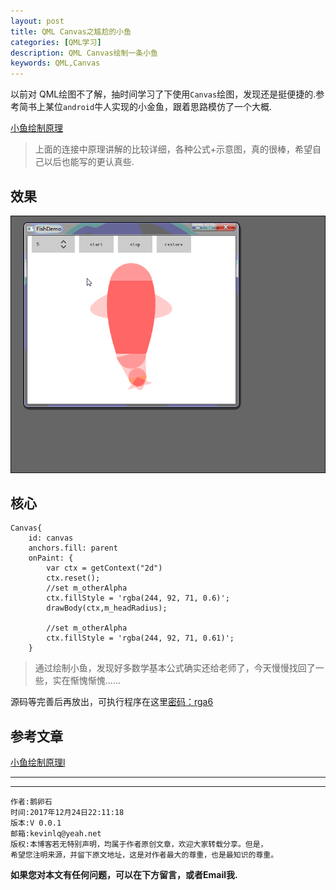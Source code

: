 ```yaml
---
layout: post
title: QML Canvas之尴尬的小鱼
categories: [QML学习]
description: QML Canvas绘制一条小鱼
keywords: QML,Canvas
---
```


以前对 QML绘图不了解，抽时间学习了下使用`Canvas`绘图，发现还是挺便捷的.参考简书上某位`android`牛人实现的小金鱼，跟着思路模仿了一个大概.

[小鱼绘制原理](https://www.jianshu.com/p/3dd3d1524851)

>上面的连接中原理讲解的比较详细，各种公式+示意图，真的很棒，希望自己以后也能写的更认真些.

## 效果

![](/res/img/blog/QML-learn/Canvas/canvas_fish.gif)

## 核心
```
Canvas{
    id: canvas
    anchors.fill: parent
    onPaint: {
        var ctx = getContext("2d")
        ctx.reset();
        //set m_otherAlpha
        ctx.fillStyle = 'rgba(244, 92, 71, 0.6)';
        drawBody(ctx,m_headRadius);

        //set m_otherAlpha
        ctx.fillStyle = 'rgba(244, 92, 71, 0.61)';
    }
```

>通过绘制小鱼，发现好多数学基本公式确实还给老师了，今天慢慢找回了一些，实在惭愧惭愧......

源码等完善后再放出，可执行程序在这里[密码：rga6](https://pan.baidu.com/s/1nvpCptR)



## 参考文章

[小鱼绘制原理l](https://www.jianshu.com/p/3dd3d1524851)

---

******

    作者:鹅卵石
    时间:2017年12月24日22:11:18
    版本:V 0.0.1
    邮箱:kevinlq@yeah.net
	版权:本博客若无特别声明，均属于作者原创文章，欢迎大家转载分享。但是，
	希望您注明来源，并留下原文地址，这是对作者最大的尊重，也是最知识的尊重。

<!-- more -->

**如果您对本文有任何问题，可以在下方留言，或者Email我.**
